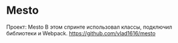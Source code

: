 # Mesto
Проект: Mesto
В этом спринте использовал классы, подключил библиотеки и Webpack.
https://github.com/vlad1616/mesto
